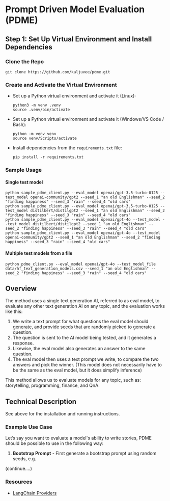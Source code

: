 # Prompt Driven Model Evaluation (PDME)

## Step 1: Set Up Virtual Environment and Install Dependencies

### Clone the Repo
  ```
  git clone https://github.com/kaljuvee/pdme.git
  ```

### Create and Activate the Virtual Environment
- Set up a Python virtual environment and activate it (Linux):
  ```
  python3 -m venv .venv
  source .venv/bin/activate
  ```

- Set up a Python virtual environment and activate it (Windows/VS Code / Bash):
  ```
  python -m venv venv
  source venv/Scripts/activate
  ```
  
- Install dependencies from the `requirements.txt` file:
  ```
  pip install -r requirements.txt
  ```

### Sample Usage
#### Single test model
 ```
python sample_pdme_client.py --eval_model openai/gpt-3.5-turbo-0125 --test_model openai-community/gpt2 --seed_1 "an old Englishman" --seed_2 "finding happiness" --seed_3 "rain" --seed_4 "old cars"
python sample_pdme_client.py --eval_model openai/gpt-3.5-turbo-0125 --test_model distilbert/distilgpt2 --seed_1 "an old Englishman" --seed_2 "finding happiness" --seed_3 "rain" --seed_4 "old cars"
python sample_pdme_client.py --eval_model openai/gpt-4o --test_model --test_model distilbert/distilgpt2 --seed_1 "an old Englishman" --seed_2 "finding happiness" --seed_3 "rain" --seed_4 "old cars"
python sample_pdme_client.py --eval_model openai/gpt-4o --test_model openai-community/gpt2 --seed_1 "an old Englishman" --seed_2 "finding happiness" --seed_3 "rain" --seed_4 "old cars"

 ```
#### Multiple test models from a file
```
python pdme_client.py --eval_model openai/gpt-4o --test_model_file data/hf_text_generation_models.csv --seed_1 "an old Englishman" --seed_2 "finding happiness" --seed_3 "rain" --seed_4 "old cars"
 ```
 ## Overview

The method uses a single text generation AI, referred to as eval model, to evaluate any other text generation AI on any topic, and the evaluation works like this:

1. We write a text prompt for what questions the eval model should generate, and provide seeds that are randomly picked to generate a question.
2. The question is sent to the AI model being tested, and it generates a response.
3. Likewise, the eval model also generates an answer to the same question.
4. The eval model then uses a text prompt we write, to compare the two answers and pick the winner. (This model does not necessarily have to be the same as the eval model, but it does simplify inference)

This method allows us to evaluate models for any topic, such as: storytelling, programming, finance, and QnA.

## Technical Description

See above for the installation and running instructions.

### Example Use Case

Let’s say you want to evaluate a model's ability to write stories, PDME should be possible to use in the following way:

1. **Bootstrap Prompt** - First generate a bootstrap prompt using random seeds, e.g.

(continue....)

### Resources
- [LangChain Providers](https://python.langchain.com/v0.2/docs/integrations/platforms/)
